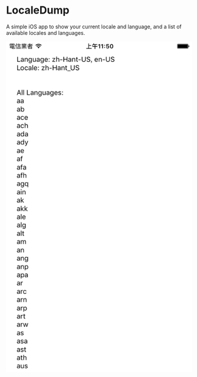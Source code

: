 # LocaleDump

A simple iOS app to show your current locale and language, and a list of available locales and languages.

![Screen Shot](screenshot.png)
